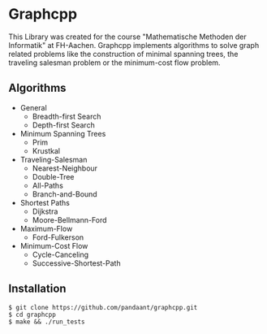 # Graphcpp 

This Library was created for the course "Mathematische Methoden der Informatik" at FH-Aachen.
Graphcpp implements algorithms to solve graph related problems like the construction of minimal spanning trees,
the traveling salesman problem or the minimum-cost flow problem.

## Algorithms
* General
  * Breadth-first Search
  * Depth-first Search
* Minimum Spanning Trees
  * Prim
  * Krustkal
* Traveling-Salesman
  * Nearest-Neighbour
  * Double-Tree
  * All-Paths
  * Branch-and-Bound
* Shortest Paths
  * Dijkstra
  * Moore-Bellmann-Ford
* Maximum-Flow
  * Ford-Fulkerson
* Minimum-Cost Flow
  * Cycle-Canceling
  * Successive-Shortest-Path

## Installation

```shell
$ git clone https://github.com/pandaant/graphcpp.git
$ cd graphcpp 
$ make && ./run_tests 
```

